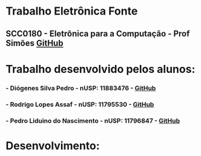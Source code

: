 # Trabalho Eletrônica Fonte
## SCC0180 - Eletrônica para a Computação - Prof Simões [GitHub](https://github.com/simoesusp)

# Trabalho desenvolvido pelos alunos:
### - Diógenes Silva Pedro - nUSP: 11883476 - [GitHub](https://github.com/DioUSP)
### - Rodrigo Lopes Assaf - nUSP: 11795530 - [GitHub](https://github.com/Roassaf)
### - Pedro Liduino do Nascimento - nUSP: 11796847 - [GitHub]()

# Desenvolvimento: